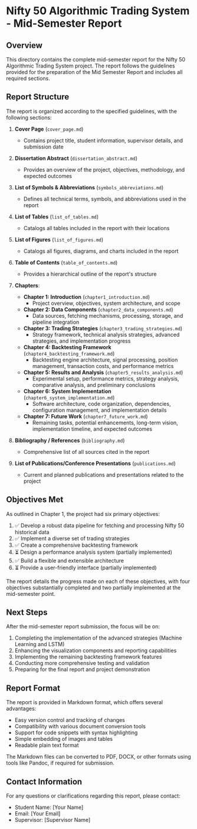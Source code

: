 # Nifty 50 Algorithmic Trading System - Mid-Semester Report

## Overview

This directory contains the complete mid-semester report for the Nifty 50 Algorithmic Trading System project. The report follows the guidelines provided for the preparation of the Mid Semester Report and includes all required sections.

## Report Structure

The report is organized according to the specified guidelines, with the following sections:

1. **Cover Page** (`cover_page.md`)
   - Contains project title, student information, supervisor details, and submission date

2. **Dissertation Abstract** (`dissertation_abstract.md`)
   - Provides an overview of the project, objectives, methodology, and expected outcomes

3. **List of Symbols & Abbreviations** (`symbols_abbreviations.md`)
   - Defines all technical terms, symbols, and abbreviations used in the report

4. **List of Tables** (`list_of_tables.md`)
   - Catalogs all tables included in the report with their locations

5. **List of Figures** (`list_of_figures.md`)
   - Catalogs all figures, diagrams, and charts included in the report

6. **Table of Contents** (`table_of_contents.md`)
   - Provides a hierarchical outline of the report's structure

7. **Chapters**:
   - **Chapter 1: Introduction** (`chapter1_introduction.md`)
     - Project overview, objectives, system architecture, and scope
   - **Chapter 2: Data Components** (`chapter2_data_components.md`)
     - Data sources, fetching mechanisms, processing, storage, and pipeline integration
   - **Chapter 3: Trading Strategies** (`chapter3_trading_strategies.md`)
     - Strategy framework, technical analysis strategies, advanced strategies, and implementation progress
   - **Chapter 4: Backtesting Framework** (`chapter4_backtesting_framework.md`)
     - Backtesting engine architecture, signal processing, position management, transaction costs, and performance metrics
   - **Chapter 5: Results and Analysis** (`chapter5_results_analysis.md`)
     - Experimental setup, performance metrics, strategy analysis, comparative analysis, and preliminary conclusions
   - **Chapter 6: System Implementation** (`chapter6_system_implementation.md`)
     - Software architecture, code organization, dependencies, configuration management, and implementation details
   - **Chapter 7: Future Work** (`chapter7_future_work.md`)
     - Remaining tasks, potential enhancements, long-term vision, implementation timeline, and expected outcomes

8. **Bibliography / References** (`bibliography.md`)
   - Comprehensive list of all sources cited in the report

9. **List of Publications/Conference Presentations** (`publications.md`)
   - Current and planned publications and presentations related to the project

## Objectives Met

As outlined in Chapter 1, the project had six primary objectives:

1. ✅ Develop a robust data pipeline for fetching and processing Nifty 50 historical data
2. ✅ Implement a diverse set of trading strategies
3. ✅ Create a comprehensive backtesting framework
4. ⏳ Design a performance analysis system (partially implemented)
5. ✅ Build a flexible and extensible architecture
6. ⏳ Provide a user-friendly interface (partially implemented)

The report details the progress made on each of these objectives, with four objectives substantially completed and two partially implemented at the mid-semester point.

## Next Steps

After the mid-semester report submission, the focus will be on:

1. Completing the implementation of the advanced strategies (Machine Learning and LSTM)
2. Enhancing the visualization components and reporting capabilities
3. Implementing the remaining backtesting framework features
4. Conducting more comprehensive testing and validation
5. Preparing for the final report and project demonstration

## Report Format

The report is provided in Markdown format, which offers several advantages:

- Easy version control and tracking of changes
- Compatibility with various document conversion tools
- Support for code snippets with syntax highlighting
- Simple embedding of images and tables
- Readable plain text format

The Markdown files can be converted to PDF, DOCX, or other formats using tools like Pandoc, if required for submission.

## Contact Information

For any questions or clarifications regarding this report, please contact:

- Student Name: [Your Name]
- Email: [Your Email]
- Supervisor: [Supervisor Name]